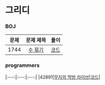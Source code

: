 # 그리디

### BOJ
문제|문제 제목|풀이|
|:---:|:---:|:---:|
|1744|[수 묶기]([https://www.acmicpc.net/problem/14889](https://www.acmicpc.net/problem/1744))|[코드](https://github.com/SunHyeYoon/PS/blob/main/%EC%95%8C%EA%B3%A0%EB%A6%AC%EC%A6%98/%EA%B7%B8%EB%A6%AC%EB%94%94/1744.py)|

### programmers
|:---:|:---:|:---:|
|42891|[무지의 먹방 라이브](https://school.programmers.co.kr/learn/courses/30/lessons/42891)|[코드]()|
